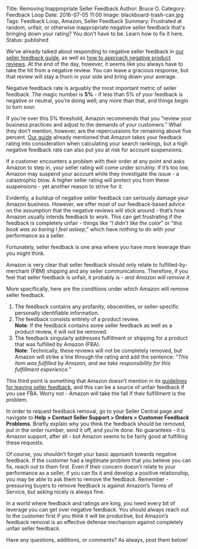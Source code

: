 Title: Removing Inappropriate Seller Feedback
Author: Bruce O.
Category: Feedback Loop
Date: 2016-07-05 11:00
Image: blackboard-trash-can.jpg
Tags: Feedback Loop, Amazon, Seller Feedback
Summary: Frustrated at random, unfair, or otherwise inappropriate negative seller feedback that's bringing down your rating? You don't have to be. Learn how to fix it here.
Status: published

We’ve already talked about responding to negative seller feedback in [our seller feedback guide](https://efficientera.com/blog/2016/06/a-guide-to-seller-feedback.html), as well as [how to approach negative product reviews](https://efficientera.com/blog/2015/08/3-steps-to-changing-a-negative-amazon-review.html). At the end of the day, however, it seems like you always have to take the hit from a negative review. You can leave a gracious response, but that review will stay a thorn in your side and bring down your average.

Negative feedback rate is arguably the most important metric of seller feedback. The magic number is **5%** - if less than 5% of your feedback is negative or neutral, you’re doing well; any more than that, and things begin to turn sour. 

If you’re over this 5% threshold, Amazon recommends that you “review your business practices and adjust to the demands of your customers.” What they don’t mention, however, are the repercussions for remaining above five percent. [Our guide](https://efficientera.com/blog/2016/06/a-guide-to-seller-feedback.html) already mentioned that Amazon takes your feedback rating into consideration when calculating your search rankings, but a high negative feedback rate can also put you at risk for account suspensions. 

If a customer encounters a problem with their order at any point and asks Amazon to step in, your seller rating will come under scrutiny. If it’s too low, Amazon may suspend your account while they investigate the issue - a catastrophic blow. A higher seller rating will protect you from these suspensions - yet another reason to strive for it.

Evidently, a buildup of negative seller feedback can seriously damage your Amazon business. However, we offer most of our feedback-based advice on the assumption that the negative reviews will stick around - that’s how Amazon usually intends feedback to work. This can get frustrating if the feedback is completely unfair - things like “*I didn’t like the color*” or “*this book was so boring I feel asleep*,” which have nothing to do with your performance as a seller.

Fortunately, seller feedback is one area where you have more leverage than you might think.

Amazon is very clear that seller feedback should only relate to fulfilled-by-merchant (FBM) shipping and any seller communications. Therefore, if you feel that seller feedback is unfair, it probably is - *and Amazon will remove it*.

More specifically, here are the conditions under which Amazon will remove seller feedback.

1. The feedback contains any profanity, obscenities, or seller-specific personally identifiable information.
2. The feedback consists entirely of a product review.  
   **Note**: If the feedback contains some seller feedback as well as a product review, it will *not* be removed.
3. The feedback singularly addresses fulfillment or shipping for a product that was fulfilled by Amazon (FBA).  
   **Note**: Technically, these reviews will not be completely removed, but Amazon will strike a line through the rating and add the sentence: “*This item was fulfilled by Amazon, and we take responsibility for this fulfillment experience.*”

This third point is something that Amazon doesn’t mention in its [guidelines for leaving seller feedback](http://www.amazon.com/gp/help/customer/display.html?nodeId=537806), and this can be a source of unfair feedback if you use FBA. Worry not - Amazon will take the fall if their fulfillment is the problem. 

In order to request feedback removal, go to your Seller Central page and navigate to **Help > Contact Seller Support > Orders > Customer Feedback Problems**. Briefly explain why you think the feedback should be removed, put in the order number, send it off, and you’re done. No guarantees - it is Amazon support, after all - but Amazon seems to be fairly good at fulfilling these requests.

Of course, you shouldn’t forget your basic approach towards negative feedback. If the customer had a legitimate problem that you believe you can fix, reach out to them first. Even if their concern doesn’t relate to your performance as a seller, if you can fix it and develop a positive relationship, you may be able to ask them to remove the feedback. Remember - pressuring buyers to remove feedback is against Amazon’s Terms of Service, but asking nicely is always fine.

In a world where feedback and ratings are king, you need every bit of leverage you can get over negative feedback. You should always reach out to the customer first if you think it will be productive, but Amazon’s feedback removal is an effective defense mechanism against completely unfair seller feedback.

Have any questions, additions, or comments? As always, post them below!
